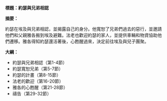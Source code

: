 **標題：約瑟與兄弟相認**

**摘要：**

約瑟在埃及與兄弟相認，並揭露自己的身分。他寬恕了兄弟們過去的惡行，並邀請他們和父親雅各搬到埃及避難。法老也歡迎約瑟的家人，並提供車輛和物資協助他們遷移。雅各得知約瑟還活著後，心甦醒過來，決定前往埃及與兒子團聚。

**大綱：**

* 約瑟與兄弟相認（第1-4節）
* 約瑟寬恕兄弟（第5-7節）
* 約瑟的計畫（第8-15節）
* 法老的歡迎（第16-20節）
* 雅各的心甦醒（第21-28節）
* 禱告（第29-32節）